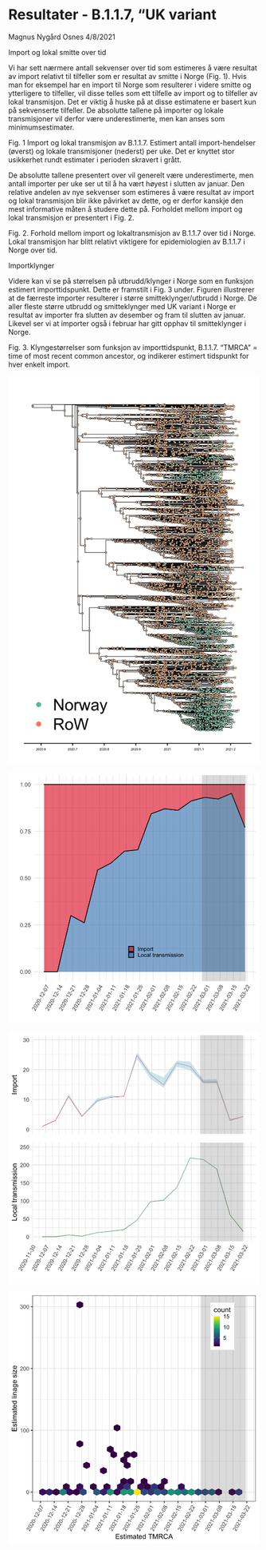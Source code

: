 Resultater - B.1.1.7, “UK variant
================
Magnus Nygård Osnes
4/8/2021

Import og lokal smitte over tid

Vi har sett nærmere antall sekvenser over tid som estimeres å være
resultat av import relativt til tilfeller som er resultat av smitte i
Norge (Fig. 1). Hvis man for eksempel har en import til Norge som
resulterer i videre smitte og ytterligere to tilfeller, vil disse telles
som ett tilfelle av import og to tilfeller av lokal transmisjon. Det er
viktig å huske på at disse estimatene er basert kun på sekvenserte
tilfeller. De absolutte tallene på importer og lokale transmisjoner vil
derfor være underestimerte, men kan anses som minimumsestimater.

Fig. 1 Import og lokal transmisjon av B.1.1.7. Estimert antall
import-hendelser (øverst) og lokale transmisjoner (nederst) per uke. Det
er knyttet stor usikkerhet rundt estimater i perioden skravert i grått.

De absolutte tallene presentert over vil generelt være underestimerte,
men antall importer per uke ser ut til å ha vært høyest i slutten av
januar. Den relative andelen av nye sekvenser som estimeres å være
resultat av import og lokal transmisjon blir ikke påvirket av dette, og
er derfor kanskje den mest informative måten å studere dette på.
Forholdet mellom import og lokal transmisjon er presentert i Fig. 2.

Fig. 2. Forhold mellom import og lokaltransmisjon av B.1.1.7 over tid i
Norge. Lokal transmisjon har blitt relativt viktigere for epidemiologien
av B.1.1.7 i Norge over tid.

Importklynger

Videre kan vi se på størrelsen på utbrudd/klynger i Norge som en
funksjon estimert importtidspunkt. Dette er framstilt i Fig. 3 under.
Figuren illustrerer at de færreste importer resulterer i større
smitteklynger/utbrudd i Norge. De aller fleste større utbrudd og
smitteklynger med UK variant i Norge er resultat av importer fra slutten
av desember og fram til slutten av januar. Likevel ser vi at importer
også i februar har gitt opphav til smitteklynger i Norge.

Fig. 3. Klyngestørrelser som funksjon av importtidspunkt, B.1.1.7.
“TMRCA” = time of most recent common ancestor, og indikerer estimert
tidspunkt for hver enkelt import.

![](UK_results_files/figure-gfm/unnamed-chunk-1-1.png)<!-- -->

![](UK_results_files/figure-gfm/unnamed-chunk-4-1.png)<!-- -->

![](UK_results_files/figure-gfm/unnamed-chunk-6-1.png)<!-- -->

![](UK_results_files/figure-gfm/unnamed-chunk-7-1.png)<!-- -->
